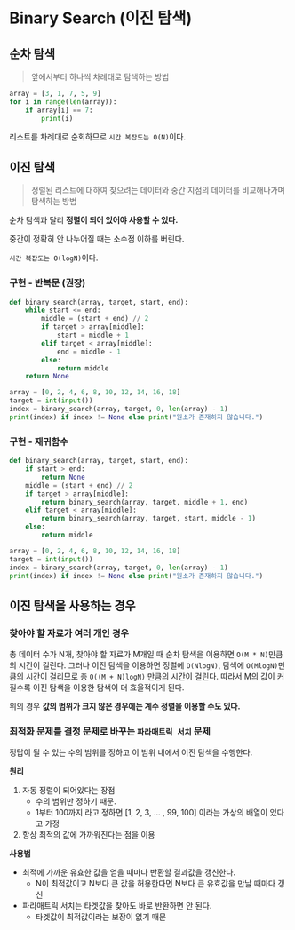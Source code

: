 # Binary Search (이진 탐색)

## 순차 탐색

> 앞에서부터 하나씩 차례대로 탐색하는 방법

```python
array = [3, 1, 7, 5, 9]
for i in range(len(array)):
    if array[i] == 7:
        print(i)
```

리스트를 차례대로 순회하므로 `시간 복잡도는 O(N)`이다.

## 이진 탐색

> 정렬된 리스트에 대하여 찾으려는 데이터와 중간 지점의 데이터를 비교해나가며 탐색하는 방법

순차 탐색과 달리 **정렬이 되어 있어야 사용할 수 있다.**

중간이 정확히 안 나누어질 때는 소수점 이하를 버린다.

`시간 복잡도는 O(logN)`이다.

### 구현 - 반복문 (권장)

```python
def binary_search(array, target, start, end):
    while start <= end:
        middle = (start + end) // 2
        if target > array[middle]:
            start = middle + 1
        elif target < array[middle]:
            end = middle - 1
        else:
            return middle
    return None

array = [0, 2, 4, 6, 8, 10, 12, 14, 16, 18]
target = int(input())
index = binary_search(array, target, 0, len(array) - 1)
print(index) if index != None else print("원소가 존재하지 않습니다.")
```

### 구현 - 재귀함수

```python
def binary_search(array, target, start, end):
    if start > end:
        return None
    middle = (start + end) // 2
    if target > array[middle]:
        return binary_search(array, target, middle + 1, end)
    elif target < array[middle]:
        return binary_search(array, target, start, middle - 1)
    else:
        return middle

array = [0, 2, 4, 6, 8, 10, 12, 14, 16, 18]
target = int(input())
index = binary_search(array, target, 0, len(array) - 1)
print(index) if index != None else print("원소가 존재하지 않습니다.")
```

## 이진 탐색을 사용하는 경우

### 찾아야 할 자료가 여러 개인 경우

총 데이터 수가 N개, 찾아야 할 자료가 M개일 때 순차 탐색을 이용하면 `O(M * N)`만큼의 시간이 걸린다. 그러나 이진 탐색을 이용하면 정렬에 `O(NlogN)`, 탐색에 `O(MlogN)`만큼의 시간이 걸리므로 총 `O((M + N)logN)` 만큼의 시간이 걸린다. 따라서 M의 값이 커질수록 이진 탐색을 이용한 탐색이 더 효율적이게 된다.

위의 경우 **값의 범위가 크지 않은 경우에는 계수 정렬을 이용할 수도 있다.**

### 최적화 문제를 결정 문제로 바꾸는 `파라매트릭 서치` 문제

정답이 될 수 있는 수의 범위를 정하고 이 범위 내에서 이진 탐색을 수행한다.

**원리**

1. 자동 정렬이 되어있다는 장점
   * 수의 범위만 정하기 때문.
   * 1부터 100까지 라고 정하면 \[1, 2, 3, ... , 99, 100] 이라는 가상의 배열이 있다고 가정
2. 항상 최적의 값에 가까워진다는 점을 이용

**사용법**

* 최적에 가까운 유효한 값을 얻을 때마다 반환할 결과값을 갱신한다.
  * N이 최적값이고 N보다 큰 값을 허용한다면 N보다 큰 유효값을 만날 때마다 갱신
* 파라매트릭 서치는 타겟값을 찾아도 바로 반환하면 안 된다.
  * 타겟값이 최적값이라는 보장이 없기 때문
